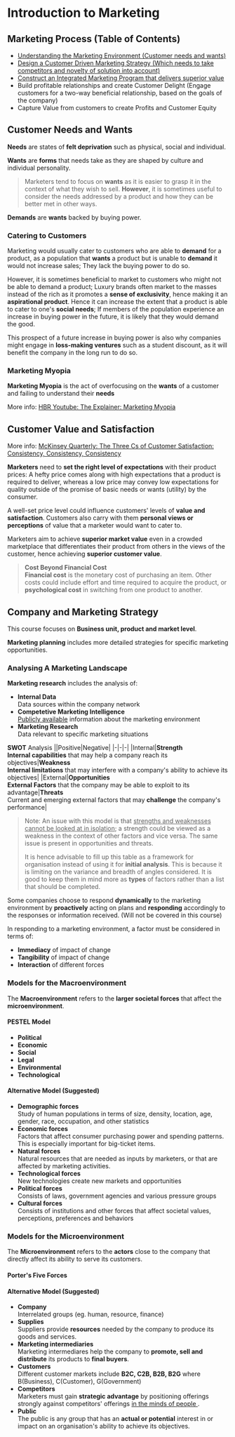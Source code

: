 # Introduction to Marketing
## Marketing Process (Table of Contents)
* [Understanding the Marketing Environment (Customer needs and wants)](#customer-needs-and-wants)
* [Design a Customer Driven Marketing Strategy (Which needs to take competitors and novelty of solution into account)](#customer-value-and-satisfaction)
* [Construct an Integrated Marketing Program that delivers superior value](#company-and-marketing-strategy)
* Build profitable relationships and create Customer Delight (Engage customers for a two-way beneficial relationship, based on the goals of the company)
* Capture Value from customers to create Profits and Customer Equity

## Customer Needs and Wants
**Needs** are states of **felt deprivation** such as physical, social and individual.

**Wants** are **forms** that needs take as they are shaped by culture and individual personality. 

> Marketers tend to focus on **wants** as it is easier to grasp it in the context of what they wish to sell. **However**, it is sometimes useful to consider the needs addressed by a product and how they can be better met in other ways.

**Demands** are **wants** backed by buying power.

### Catering to Customers

Marketing would usually cater to customers who are able to **demand** for a product, as a population that **wants** a product but is unable to **demand** it would not increase sales; They lack the buying power to do so.

However, it is sometimes beneficial to market to customers who might not be able to demand a product; Luxury brands often market to the masses instead of the rich as it promotes a **sense of exclusivity**, hence making it an **aspirational product**. Hence it can increase the extent that a product is able to cater to one's **social needs**; If members of the population experience an increase in buying power in the future, it is likely that they would demand the good.

This prospect of a future increase in buying power is also why companies might engage in **loss-making ventures** such as a student discount, as it will benefit the company in the long run to do so.

### Marketing Myopia
**Marketing Myopia** is the act of overfocusing on the **wants** of a customer and failing to understand their **needs**

More info: <ins> HBR Youtube: The Explainer: Marketing Myopia </ins>

## Customer Value and Satisfaction
More info: <ins> McKinsey Quarterly: The Three Cs of Customer Satisfaction: Consistency, Consistency, Consistency</ins>

**Marketers** need to **set the right level of expectations** with their product prices: A hefty price comes along with high expectations that a product is required to deliver, whereas a low price may convey low expectations for quality outside of the promise of basic needs or wants (utility) by the consumer.

A well-set price level could influence customers' levels of **value and satisfaction**. Customers also carry with them **personal views or perceptions** of value that a marketer would want to cater to.

Marketers aim to achieve **superior market value** even in a crowded marketplace that differentiates their product from others in the views of the customer, hence achieving **superior customer value**.

> **Cost Beyond Financial Cost**  
> **Financial cost** is the monetary cost of purchasing an item. Other costs could include effort and time required to acquire the product, or **psychological cost** in switching from one product to another.

## Company and Marketing Strategy
This course focuses on **Business unit, product and market level**.

**Marketing planning** includes more detailed strategies for specific marketing opportunities.

### Analysing A Marketing Landscape
**Marketing research** includes the analysis of:
* **Internal Data**  
    Data sources within the company network
* **Competetive Marketing Intelligence**  
    <ins> Publicly available</ins> information about the marketing environment
* **Marketing Research**  
    Data relevant to specific marketing situations

**SWOT** Analysis
||Positive|Negative|
|-|-|-|
|Internal|**Strength**<br>**Internal capabilities** that may help a company reach its objectives|**Weakness**<br> **Internal limitations** that may interfere with a company's ability to achieve its objectives|
|External|**Opportunities**<br>**External Factors** that the company may be able to exploit to its advantage|**Threats**<br>Current and emerging external factors that may **challenge** the company's performance|

> Note: An issue with this model is that <ins> strengths and weaknesses cannot be looked at in isolation</ins>; a strength could be viewed as a weakness in the context of other factors and vice versa. The same issue is present in opportunities and threats.  
>
>It is hence advisable to fill up this table as a framework for organisation instead of using it for **initial analysis**. This is because it is limiting on the variance and breadth of angles considered. It is good to keep them in mind more as **types** of factors rather than a list that should be completed.

Some companies choose to respond **dynamically** to the marketing environment by **proactively** acting on plans and **responding** accordingly to the responses or information received. (Will not be covered in this course)

In responding to a marketing environment, a factor must be considered in terms of:
* **Immediacy** of impact of change
* **Tangibility** of impact of change
* **Interaction** of different forces

### Models for the Macroenvironment
The **Macroenvironment** refers to the **larger societal forces** that affect the **microenvironment**.

#### PESTEL Model
* **Political**
* **Economic**
* **Social**
* **Legal**
* **Environmental**
* **Technological**

#### Alternative Model (Suggested)
* **Demographic forces**  
    Study of human populations in terms of size, density, location, age, gender, race, occupation, and other statistics
* **Economic forces**  
    Factors that affect consumer purchasing power and spending patterns. This is especially important for big-ticket items.
* **Natural forces**  
    Natural resources that are needed as inputs by marketers, or that are affected by marketing activities.
* **Technological forces**  
    New technologies create new markets and opportunities
* **Political forces**  
    Consists of laws, government agencies and various pressure groups
* **Cultural forces**  
    Consists of institutions and other forces that affect societal values, perceptions, preferences and behaviors

### Models for the Microenvironment
The **Microenvironment** refers to the **actors** close to the company that directly affect its ability to serve its customers.

#### Porter's Five Forces
#### Alternative Model (Suggested)
* **Company**  
    Interrelated groups (eg. human, resource, finance)
* **Supplies**  
    Suppliers provide **resources** needed by the company to produce its goods and services.
* **Marketing intermediaries**  
    Marketing intermediares help the company to **promote, sell and distribute** its products to **final buyers**.
* **Customers**  
    Different customer markets include **B2C, C2B, B2B, B2G** where B(Business), C(Customer), G(Government)
* **Competitors**  
    Marketers must gain **strategic advantage** by positioning offerings strongly against competitors' offerings <ins> in the minds of people </ins>.
* **Public**  
    The public is any group that has an **actual or potential** interest in or impact on an organisation's ability to achieve its objectives.
